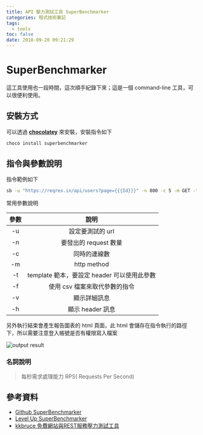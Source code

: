 ```yaml
---
title: API 壓力測試工具 SuperBenchmarker
categories: 程式技術筆記
tags:
  - tools
toc: false
date: 2018-09-20 09:21:29
---
```


# SuperBenchmarker

這工具使用也一段時間，這次順手紀錄下來<!-- more -->；這是一個 command-line 工具，可以很便利使用。

## 安裝方式

可以透過 [**chocolatey**](https://chocolatey.org/) 來安裝，安裝指令如下

``` bash
choco install superbenchmarker
```

## 指令與參數說明

指令範例如下

``` bash
sb -u "https://reqres.in/api/users?page={{{Id}}}" -n 800 -c 5 -m GET -t D:\temp\template.txt -f D:\temp\values.csv -v -h
```

常用參數說明

|參數|說明|
|:---:|:---:|
|-u|設定要測試的 url|
|-n|要發出的 request 數量|
|-c|同時的連線數|
|-m|http method|
|-t|template 範本，要設定 header 可以使用此參數|
|-f|使用 csv 檔案來取代參數的指令|
|-v|顯示詳細訊息|
|-h|顯示 header 訊息|

另外執行結束會產生報告圖表的 html 頁面，此 html 會儲存在指令執行的路徑下，所以需要注意登入帳號是否有權限寫入檔案

![output result](https://lh3.googleusercontent.com/GoYY_-i8_sF5Waez3c21XwvEo4rBbMH5HDd1w0rnBnLyb1hSJpVL3s6QjxsTW6kn7FrdOrZ86_3AK9BnBMO5NevBRah6sXkF5dVF49kJOqPRSlFYbOofBcMLOubEfIYWMugGRiMibtXGP7aQES3TutmzCy0HPqbXRowB2KqaDW1f15PNaVMWR8Nk_7GgDvfgseY0j0dLXpy0rAz-e2ivzcvcxn1RJu-6FX5w_Vrja5-Msq6ljdAKfNFysQ6gJfeqyLBwcbPVs-Tv3J33z01WU7VpP5R0vMSA3r69tp4uoHSsT-IWqIvMR72aJFgCZIdwS89qk-dJxoSnJkvWJAUNyJjPYAXbWkDzgF82v06lXpjQcOHYmGSYxvd1xESiMVHIPSnqN4dflI069Oc1-MRnaufJiUJtLJMhi_lOzSi6IyZoGvi9DdOp7ZOSzghQ-689sKddoAL-ft6-ZwywfcUcqHrm9R557iAOcqOcxnJ9pldSjsQTk7HqOv1G9XE95G-8DCnC-Cm84Nso8JRgA3MzFXE9hru6zazangmPviklviA1qPvKMYzCMz9i51OloSrWI7YFqU8iq8ybSmRjcsPaS5YVOsMeSuXukzkjAfOpNSsG4sPwE-zoaQ_9Os1PBch2V7ZmHt8Jc-OE10sn5dc1SUFeMkQv5bMljCLcGiPuwJl4l2ywQdKaVZ5j=w1267-h826-no)

### 名詞說明

> 每秒需求處理能力 RPS( Requests Per Second)

## 參考資料

- [Github SuperBenchmarker][4]
- [Level Up SuperBenchmarker][2]
- [kkbruce 免費網站與REST服務壓力測試工具][3]

[1]: http://karatejb.blogspot.com/2015/10/superbenchmarkerhttp.html
[2]: http://larrynung.github.io/2013/10/27/superbenchmarker-a-load-generator-command-line-tool-for-testing-websites-and-http-apis/
[3]: https://blog.kkbruce.net/2013/09/free-website-rest-service-stress-test-tool.html#.W6IDSGgzaCg
[4]: https://github.com/aliostad/SuperBenchmarker